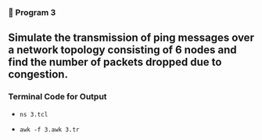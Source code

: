 ### 🚀 Program 3
Simulate the transmission of ping messages over a network topology consisting of 6 nodes and find the number of packets dropped due to congestion.
---
### Terminal Code for Output
<ul>
<li>

```
ns 3.tcl
```
</li>
<li>

```
awk -f 3.awk 3.tr
```
</li>
</ul>